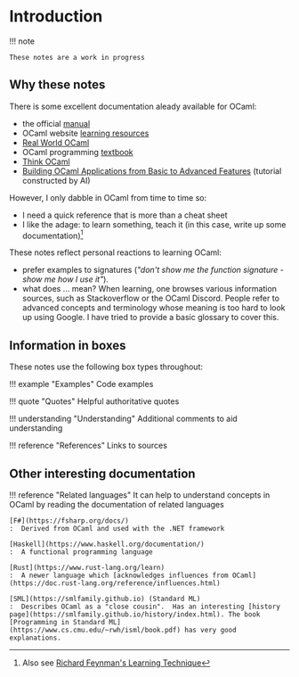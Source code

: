 [^fn1]:
    Also see [Richard Feynman's Learning Technique](https://fs.blog/feynman-learning-technique/)


# Introduction

!!! note 

    These notes are a work in progress


## Why these notes
There is some excellent documentation aleady available for OCaml:

- the official [manual](https://ocaml.org/manual/latest/index.html)
- OCaml website [learning resources](https://ocaml.org/docs)
- [Real World OCaml](https://dev.realworldocaml.org)
- OCaml programming [textbook](https://cs3110.github.io/textbook/cover.html)
- [Think OCaml](https://www.greenteapress.com/thinkocaml/thinkocaml.pdf)
- [Building OCaml Applications from Basic to Advanced Features](https://app.studyraid.com/en/courses/12215/building-ocaml-applications-from-basic-to-advanced-features) (tutorial constructed by AI)

However, I only dabble in OCaml from time to time so: 

- I need a quick reference that is more than a cheat sheet
- I like the adage: to learn something, teach it (in this case, write up some documentation)[^fn1] 

These notes reflect personal reactions to learning OCaml:

- prefer examples to signatures (*"don't show me the function signature - show me how I use it"*).
- what does ... mean? When learning, one browses various information sources, such as Stackoverflow or the OCaml Discord. People refer to advanced concepts and terminology whose meaning is too hard to look up using Google. I have tried to provide a basic glossary to cover this.

## Information in boxes

These notes use the following box types throughout:

!!! example "Examples"
    Code examples
    
!!! quote "Quotes"
    Helpful authoritative quotes

!!! understanding "Understanding"
    Additional comments to aid understanding
    
!!! reference "References"
    Links to sources
    
## Other interesting documentation

!!! reference "Related languages"
    It can help to understand concepts in OCaml by reading the documentation of related languages
    
    [F#](https://fsharp.org/docs/)
    :  Derived from OCaml and used with the .NET framework
    
    [Haskell](https://www.haskell.org/documentation/)
    :  A functional programming language
    
    [Rust](https://www.rust-lang.org/learn)
    :  A newer language which [acknowledges influences from OCaml](https://doc.rust-lang.org/reference/influences.html)
    
    [SML](https://smlfamily.github.io) (Standard ML)
    :  Describes OCaml as a "close cousin".  Has an interesting [history page](https://smlfamily.github.io/history/index.html). The book [Programming in Standard ML](https://www.cs.cmu.edu/~rwh/isml/book.pdf) has very good explanations.

